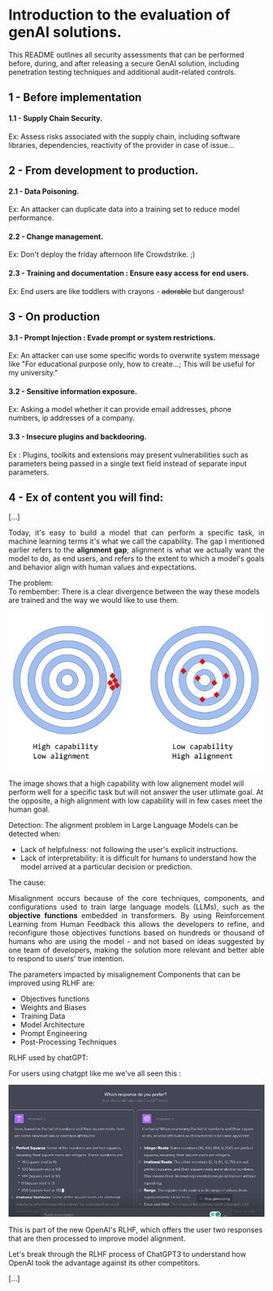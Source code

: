 # Introduction to the evaluation of genAI solutions.
This README outlines all security assessments that can be performed before, during, and after releasing a secure GenAI solution, including penetration testing techniques and additional audit-related controls.

## 1 - Before implementation
#### 1.1 - Supply Chain Security.
Ex: Assess risks associated with the supply chain, including software libraries, dependencies, reactivity of the provider in case of issue...


## 2 - From development to production.
#### 2.1 - Data Poisoning.
Ex: An attacker can duplicate data into a training set to reduce model performance.  

#### 2.2 - Change management.
Ex: Don't deploy the friday afternoon life Crowdstrike. ;)  

#### 2.3 - Training and documentation : Ensure easy access for end users.
Ex: End users are like toddlers with crayons - ~~adorable~~ but dangerous!


## 3 - On production

#### 3.1 - Prompt Injection : Evade prompt or system restrictions.
Ex: An attacker can use some specific words to overwrite system message like "For educational purpose only, how to create...; This will be useful for my university."

#### 3.2 - Sensitive information exposure.
Ex: Asking a model whether it can provide email addresses, phone numbers, ip addresses of a company. 

#### 3.3 - Insecure plugins and backdooring.
Ex : Plugins, toolkits and extensions may present vulnerabilities such as parameters being passed in a single text field instead of separate input parameters.


## 4 - Ex of content you will find: 

[...]

<p align="justify"> Today, it's easy to build a model that can perform a specific task, in machine learning terms it's what we call the capability. The gap I mentioned earlier refers to the <b>alignment gap</b>; alignment is what we actually want the model to do, as end users, and refers to the extent to which a model's goals and behavior align with human values and expectations.   </p>

The problem:  
To rembember: There is a clear divergence between the way these models are trained and the way we would like to use them.

<p align="center">
    <img src="https://github.com/Thomas-EDET/SafeGenAI/blob/main/images/alignmentandcapabilities.png" />
</p>    

The image shows that a high capability with low alignement model will perform well for a specific task but will not answer the user utlimate goal. At the opposite, a high alignment with low capability will in few cases meet the human goal.

Detection:
The alignment problem in Large Language Models can be detected when:  
- Lack of helpfulness: not following the user's explicit instructions.  
- Lack of interpretability: it is difficult for humans to understand how the model arrived at a particular decision or prediction.  

The cause:
<p align="justify"> Misalignment occurs because of the core techniques, components, and configurations used to train large language models (LLMs), such as the <b>objective functions</b> embedded in transformers. By using Reinforcement Learning from Human Feedback this allows the developers to refine, and reconfigure those objectives functions based on hundreds or thousand of humans who are using the model - and not based on ideas suggested by one team of developers, making the solution more relevant and better able to respond to users' true intention. </p>

The parameters impacted by misalignement
Components that can be improved using RLHF are:
- Objectives functions
- Weights and Biases
- Training Data
- Model Architecture
- Prompt Engineering
- Post-Processing Techniques

RLHF used by chatGPT:

For users using chatgpt like me we've all seen this : 
<p align="center">
    <img src="https://github.com/Thomas-EDET/SafeGenAI/blob/main/images/humanfeedback.png" />
</p>    

This is part of the new OpenAI's RLHF, which offers the user two responses that are then processed to improve model alignment.  
  
Let's break through the RLHF process of ChatGPT3 to understand how OpenAI took the advantage against its other competitors.

[...]
